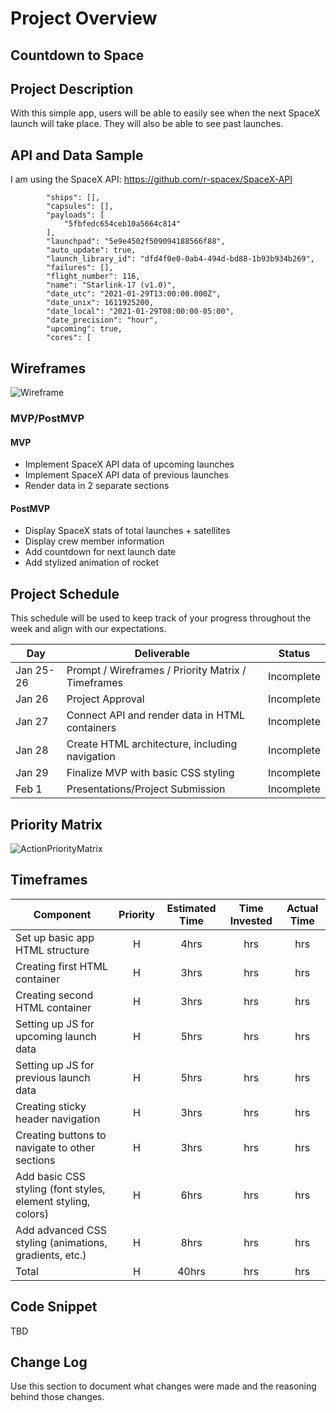 # Project Overview

## Countdown to Space

## Project Description

With this simple app, users will be able to easily see when the next SpaceX launch will take place. They will also be able to see past launches.

## API and Data Sample

I am using the SpaceX API: https://github.com/r-spacex/SpaceX-API 
``` "crew": [],
        "ships": [],
        "capsules": [],
        "payloads": [
            "5fbfedc654ceb10a5664c814"
        ],
        "launchpad": "5e9e4502f509094188566f88",
        "auto_update": true,
        "launch_library_id": "dfd4f0e0-0ab4-494d-bd88-1b93b934b269",
        "failures": [],
        "flight_number": 116,
        "name": "Starlink-17 (v1.0)",
        "date_utc": "2021-01-29T13:00:00.000Z",
        "date_unix": 1611925200,
        "date_local": "2021-01-29T08:00:00-05:00",
        "date_precision": "hour",
        "upcoming": true,
        "cores": [ 
```
## Wireframes

![Wireframe](https://user-images.githubusercontent.com/75932113/105767250-bc893e00-5f52-11eb-9bd5-6b65bdab487b.png)

### MVP/PostMVP

#### MVP 

- Implement SpaceX API data of upcoming launches
- Implement SpaceX API data of previous launches
- Render data in 2 separate sections

#### PostMVP  

- Display SpaceX stats of total launches + satellites
- Display crew member information
- Add countdown for next launch date
- Add stylized animation of rocket

## Project Schedule

This schedule will be used to keep track of your progress throughout the week and align with our expectations.  

|  Day | Deliverable | Status
|---|---| ---|
|Jan 25-26| Prompt / Wireframes / Priority Matrix / Timeframes | Incomplete
|Jan 26| Project Approval | Incomplete
|Jan 27| Connect API and render data in HTML containers | Incomplete
|Jan 28| Create HTML architecture, including navigation | Incomplete
|Jan 29| Finalize MVP with basic CSS styling | Incomplete
|Feb 1| Presentations/Project Submission | Incomplete

## Priority Matrix

![ActionPriorityMatrix](https://user-images.githubusercontent.com/75932113/105766008-1ee13f00-5f51-11eb-9edb-0475b832ea1a.jpg)

## Timeframes

| Component | Priority | Estimated Time | Time Invested | Actual Time |
| --- | :---: |  :---: | :---: | :---: |
| Set up basic app HTML structure | H | 4hrs| hrs | hrs |
| Creating first HTML container | H | 3hrs| hrs | hrs |
| Creating second HTML container | H | 3hrs| hrs | hrs |
| Setting up JS for upcoming launch data | H | 5hrs| hrs | hrs |
| Setting up JS for previous launch data | H | 5hrs| hrs | hrs |
| Creating sticky header navigation | H | 3hrs| hrs | hrs |
| Creating buttons to navigate to other sections | H | 3hrs| hrs | hrs |
| Add basic CSS styling (font styles, element styling, colors) | H | 6hrs| hrs | hrs |
| Add advanced CSS styling (animations, gradients, etc.) | H | 8hrs| hrs | hrs |
| Total | H | 40hrs| hrs | hrs |

## Code Snippet

TBD

## Change Log
 Use this section to document what changes were made and the reasoning behind those changes.
